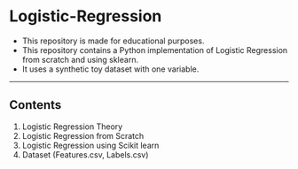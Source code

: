 # Logistic-Regression
* This repository is made for educational purposes.
* This repository contains a Python implementation of Logistic Regression from scratch and using sklearn.
* It uses a synthetic toy dataset with one variable.
----------------------------------------------------------------------------------------------------------
## Contents
1.  Logistic Regression Theory
2.  Logistic Regression from Scratch
3.  Logistic Regression using Scikit learn
4.  Dataset (Features.csv, Labels.csv)
